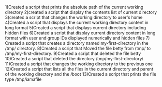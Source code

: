 1)Created a script that prints the absolute path of the current working directory
2)created a script that display the contents list of current directory
3)created a script that changes the working directory to user's home
4)Created a script that displays the current working directory content in long format
5)Created a script that displays current directory including hidden files
6)Created a script that display current directory content in long format with user and group IDs displayed numerically and hidden files
7) Created a script that creates a directory named my-first-directory in the /tmp/ directory.
8)Created a script that Moved the file betty from /tmp/ to /tmp/my-first-directory.
9)Created a script that deleted the file betty
10)Created a script that deleted the directory /tmp/my-first-directory/
11)Created a script that changes the working directory to the previous one
12)Created a script that lists all the files in the current directory and parent of the working directory and the /boot
13)Created a script that prints the file type /tmp/iamafile
